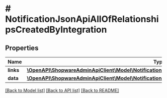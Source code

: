 # # NotificationJsonApiAllOfRelationshipsCreatedByIntegration

## Properties

Name | Type | Description | Notes
------------ | ------------- | ------------- | -------------
**links** | [**\OpenAPI\ShopwareAdminApiClient\Model\NotificationJsonApiAllOfRelationshipsCreatedByIntegrationLinks**](NotificationJsonApiAllOfRelationshipsCreatedByIntegrationLinks.md) |  | [optional]
**data** | [**\OpenAPI\ShopwareAdminApiClient\Model\NotificationJsonApiAllOfRelationshipsCreatedByIntegrationData**](NotificationJsonApiAllOfRelationshipsCreatedByIntegrationData.md) |  | [optional]

[[Back to Model list]](../../README.md#models) [[Back to API list]](../../README.md#endpoints) [[Back to README]](../../README.md)
